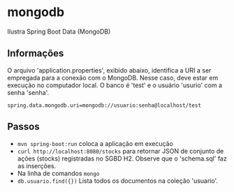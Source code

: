 # mongodb
Ilustra Spring Boot Data (MongoDB)

## Informações
O arquivo 'application.properties', exibido abaixo, identifica a URI a
ser empregada para a conexão com o MongoDB. Nesse caso, deve estar em execução
no computador local. O banco é 'test' e o usuário 'usurio' com a senha 'senha'.

```
spring.data.mongodb.uri=mongodb://usuario:senha@localhost/test
```

## Passos
- ```mvn spring-boot:run``` coloca a aplicação em execução
- ```curl http://localhost:8080/stocks``` para retornar JSON de conjunto 
de ações (stocks) registradas no SGBD H2. Observe que o 'schema.sql' faz
as inserções.
- Na linha de comandos ```mongo```
 - ```db.usuario.find({})``` Lista todos os documentos na coleção 'usuario'.


